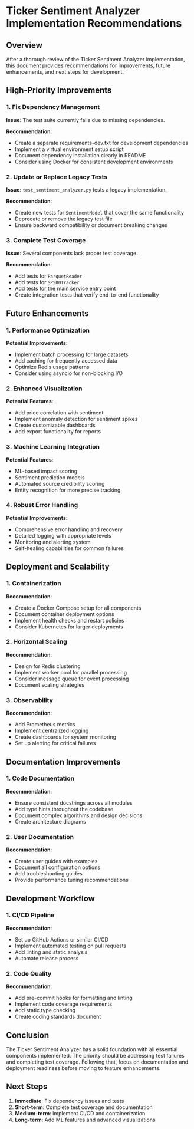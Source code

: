 # Ticker Sentiment Analyzer Implementation Recommendations

## Overview

After a thorough review of the Ticker Sentiment Analyzer implementation, this document provides recommendations for improvements, future enhancements, and next steps for development.

## High-Priority Improvements

### 1. Fix Dependency Management

**Issue**: The test suite currently fails due to missing dependencies.

**Recommendation**:
- Create a separate requirements-dev.txt for development dependencies
- Implement a virtual environment setup script
- Document dependency installation clearly in README
- Consider using Docker for consistent development environments

### 2. Update or Replace Legacy Tests

**Issue**: `test_sentiment_analyzer.py` tests a legacy implementation.

**Recommendation**:
- Create new tests for `SentimentModel` that cover the same functionality
- Deprecate or remove the legacy test file
- Ensure backward compatibility or document breaking changes

### 3. Complete Test Coverage

**Issue**: Several components lack proper test coverage.

**Recommendation**:
- Add tests for `ParquetReader`
- Add tests for `SP500Tracker`
- Add tests for the main service entry point
- Create integration tests that verify end-to-end functionality

## Future Enhancements

### 1. Performance Optimization

**Potential Improvements**:
- Implement batch processing for large datasets
- Add caching for frequently accessed data
- Optimize Redis usage patterns
- Consider using asyncio for non-blocking I/O

### 2. Enhanced Visualization

**Potential Features**:
- Add price correlation with sentiment
- Implement anomaly detection for sentiment spikes
- Create customizable dashboards
- Add export functionality for reports

### 3. Machine Learning Integration

**Potential Features**:
- ML-based impact scoring
- Sentiment prediction models
- Automated source credibility scoring
- Entity recognition for more precise tracking

### 4. Robust Error Handling

**Potential Improvements**:
- Comprehensive error handling and recovery
- Detailed logging with appropriate levels
- Monitoring and alerting system
- Self-healing capabilities for common failures

## Deployment and Scalability

### 1. Containerization

**Recommendation**:
- Create a Docker Compose setup for all components
- Document container deployment options
- Implement health checks and restart policies
- Consider Kubernetes for larger deployments

### 2. Horizontal Scaling

**Recommendation**:
- Design for Redis clustering
- Implement worker pool for parallel processing
- Consider message queue for event processing
- Document scaling strategies

### 3. Observability

**Recommendation**:
- Add Prometheus metrics
- Implement centralized logging
- Create dashboards for system monitoring
- Set up alerting for critical failures

## Documentation Improvements

### 1. Code Documentation

**Recommendation**:
- Ensure consistent docstrings across all modules
- Add type hints throughout the codebase
- Document complex algorithms and design decisions
- Create architecture diagrams

### 2. User Documentation

**Recommendation**:
- Create user guides with examples
- Document all configuration options
- Add troubleshooting guides
- Provide performance tuning recommendations

## Development Workflow

### 1. CI/CD Pipeline

**Recommendation**:
- Set up GitHub Actions or similar CI/CD
- Implement automated testing on pull requests
- Add linting and static analysis
- Automate release process

### 2. Code Quality

**Recommendation**:
- Add pre-commit hooks for formatting and linting
- Implement code coverage requirements
- Add static type checking
- Create coding standards document

## Conclusion

The Ticker Sentiment Analyzer has a solid foundation with all essential components implemented. The priority should be addressing test failures and completing test coverage. Following that, focus on documentation and deployment readiness before moving to feature enhancements.

## Next Steps

1. **Immediate**: Fix dependency issues and tests
2. **Short-term**: Complete test coverage and documentation
3. **Medium-term**: Implement CI/CD and containerization
4. **Long-term**: Add ML features and advanced visualizations